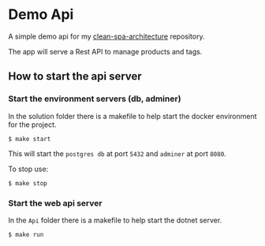 # Demo Api
A simple demo api for my [clean-spa-architecture](https://github.com/diffy0712/clean-spa-architecture) repository.

The app will serve a Rest API to manage products and tags.

## How to start the api server

### Start the environment servers (db, adminer)
In the solution folder there is a makefile to help start the docker environment for the project.

```shell
$ make start
```

This will start the `postgres db` at port `5432` and `adminer` at port `8080`.

To stop use:
```shell
$ make stop
```

### Start the web api server

In the `Api` folder there is a makefile to help start the dotnet server.

```shell
$ make run
```

